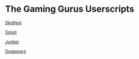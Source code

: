 # The Gaming Gurus Userscripts

[Skidfest](https://y9x.github.io/userscripts/skidfest.user.js)

[Sploit](https://y9x.github.io/userscripts/sploit.user.js)

[Junker](https://y9x.github.io/userscripts/junker.user.js)

[Dogeware](https://y9x.github.io/userscripts/dogeware.user.js)
